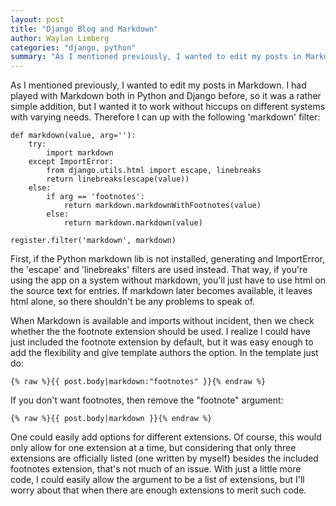 ```yaml
---
layout: post
title: "Django Blog and Markdown"
author: Waylan Limberg
categories: "django, python"
summary: "As I mentioned previously, I wanted to edit my posts in Markdown. I had played with Markdown both in Python and Django before, so it was a rather simple addition, but I wanted it to work without hiccups on different systems with varying needs. Therefore I can up with the following 'markdown' filter:"
---
```


As I mentioned previously, I wanted to edit my posts in Markdown. I had played with Markdown both in Python and Django before, so it was a rather simple addition, but I wanted it to work without hiccups on different systems with varying needs. Therefore I can up with the following 'markdown' filter:

    def markdown(value, arg=''):
        try:
            import markdown
        except ImportError:
            from django.utils.html import escape, linebreaks
            return linebreaks(escape(value))
        else:
            if arg == 'footnotes':
                return markdown.markdownWithFootnotes(value)
            else:
                return markdown.markdown(value)
        
    register.filter('markdown', markdown)

First, if the Python markdown lib is not installed, generating and ImportError, the 'escape' and 'linebreaks' filters are used instead. That way, if you're using the app on a system without markdown, you'll just have to use html on the source text for entries. If markdown later becomes available, it leaves html alone, so there shouldn't be any problems to speak of.

When Markdown is available and imports without incident, then we check whether the the footnote extension should be used. I realize I could have just included the footnote extension by default, but it was easy enough to add the flexibility and give template authors the option. In the template just do:

    {% raw %}{{ post.body|markdown:"footnotes" }}{% endraw %}

If you don't want footnotes, then remove the "footnote" argument:

    {% raw %}{{ post.body|markdown }}{% endraw %}

One could easily add options for different extensions. Of course, this would only allow for one extension at a time, but considering that only three extensions are officially listed (one written by myself) besides the included footnotes extension, that's not much of an issue. With just a little more code, I could easily allow the argument to be a list of extensions, but I'll worry about that when there are enough extensions to merit such code.
